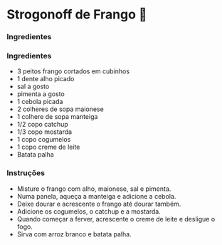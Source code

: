 # Strogonoff de Frango :chicken:

### Ingredientes

### Ingredientes

- 3 peitos frango cortados em cubinhos
- 1 dente alho picado
- sal a gosto
- pimenta a gosto
- 1 cebola picada
- 2 colheres de sopa maionese
- 1 colhere de sopa manteiga
- 1/2 copo catchup
- 1/3 copo mostarda
- 1 copo cogumelos
- 1 copo creme de leite
- Batata palha

### Instruções

- Misture o frango com alho, maionese, sal e pimenta.
- Numa panela, aqueça a manteiga e adicione a cebola.
- Deixe dourar e acrescente o frango até dourar também.
- Adicione os cogumelos, o catchup e a mostarda.
- Quando começar a ferver, acrescente o creme de leite e desligue o fogo.
- Sirva com arroz branco e batata palha.